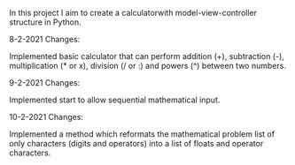 In this project I aim to create a calculatorwith model-view-controller structure in Python.

8-2-2021 Changes:

Implemented basic calculator that can perform addition (+), subtraction (-), multiplication (* or x), division (/ or :) and powers (^) between two numbers.

9-2-2021 Changes:

Implemented start to allow sequential mathematical input.

10-2-2021 Changes:

Implemented a method which reformats the mathematical problem list of only characters (digits and operators) into a list of floats and operator characters.
